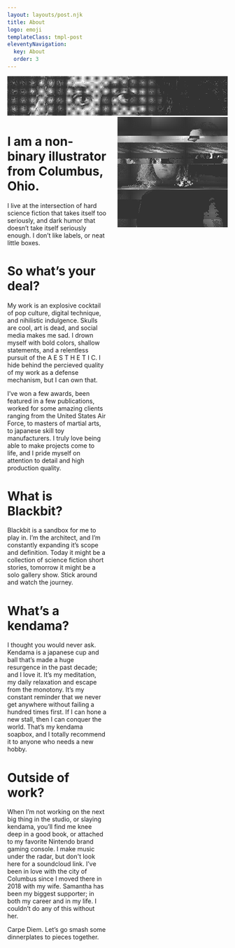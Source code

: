```yaml
---
layout: layouts/post.njk
title: About
logo: emoji
templateClass: tmpl-post
eleventyNavigation:
  key: About
  order: 3
---
```


<div class="container">
<img src="/img/pfpditherbanner.png"/>
</div>
<div class="container" style="display: grid;grid-template-columns: .45fr .5fr;justify-content: space-between">
<div>

# I am a non-binary illustrator from Columbus, Ohio.

I live at the intersection of hard science fiction that takes itself too seriously, and dark humor that doesn’t take itself seriously enough. I don’t like labels, or neat little boxes.

# So what’s your deal?

My work is an explosive cocktail of pop culture, digital technique, and nihilistic indulgence. Skulls are cool, art is dead, and social media makes me sad. I drown myself with bold colors, shallow statements, and a relentless pursuit of the A E S T H E T I C. I hide behind the percieved quality of my work as a defense mechanism, but I can own that.

I’ve won a few awards, been featured in a few publications, worked for some amazing clients ranging from the United States Air Force, to masters of martial arts, to japanese skill toy manufacturers. I truly love being able to make projects come to life, and I pride myself on attention to detail and high production quality.

# What is Blackbit?

Blackbit is a sandbox for me to play in. I’m the architect, and I’m constantly expanding it’s scope and definition. Today it might be a collection of science fiction short stories, tomorrow it might be a solo gallery show. Stick around and watch the journey.

# What’s a kendama?

I thought you would never ask. Kendama is a japanese cup and ball that’s made a huge resurgence in the past decade; and I ​love​ it. It’s my meditation, my daily relaxation and escape from the monotony. It’s my constant reminder that we never get anywhere without failing a hundred times first. If I can hone a new stall, then I can conquer the world. That’s my kendama soapbox, and I totally recommend it to anyone who needs a new hobby.

# Outside of work?

When I’m not working on the next big thing in the studio, or slaying kendama, you’ll find me knee deep in a good book, or attached to my favorite Nintendo brand gaming console. I make music under the radar, but don't look here for a soundcloud link. I’ve been in love with the city of Columbus since I moved there in 2018 with my wife. Samantha has been my biggest supporter; in both my career and in my life. I couldn’t do any of this without her.

Carpe Diem. Let’s go smash some dinnerplates to pieces together.

</div>
<img src="/img/pfpdither.png" style="width:100%"/>
</div>
